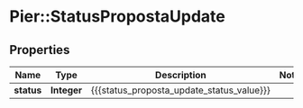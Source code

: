 # Pier::StatusPropostaUpdate

## Properties
Name | Type | Description | Notes
------------ | ------------- | ------------- | -------------
**status** | **Integer** | {{{status_proposta_update_status_value}}} | 



